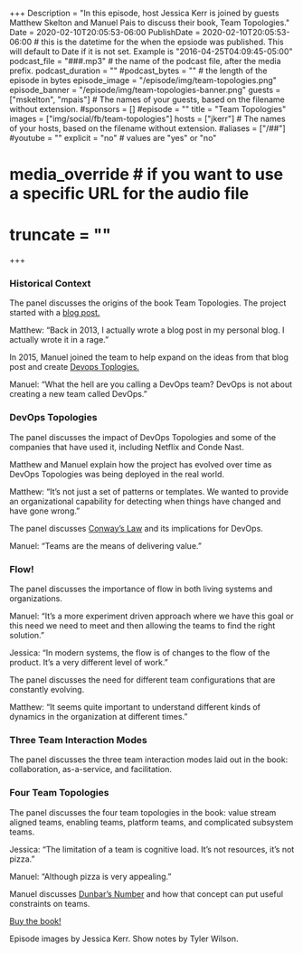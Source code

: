 +++
Description = "In this episode, host Jessica Kerr is joined by guests Matthew Skelton and Manuel Pais to discuss their book, Team Topologies."
Date = 2020-02-10T20:05:53-06:00
PublishDate = 2020-02-10T20:05:53-06:00 # this is the datetime for the when the epsiode was published. This will default to Date if it is not set. Example is "2016-04-25T04:09:45-05:00"
podcast_file = "###.mp3" # the name of the podcast file, after the media prefix.
podcast_duration = ""
#podcast_bytes = "" # the length of the episode in bytes
episode_image = "/episode/img/team-topologies.png"
episode_banner = "/episode/img/team-topologies-banner.png"
guests = ["mskelton", "mpais"] # The names of your guests, based on the filename without extension.
#sponsors = []
#episode = ""
title = "Team Topologies"
images = ["img/social/fb/team-topologies"]
hosts = ["jkerr"] # The names of your hosts, based on the filename without extension.
#aliases = ["/##"]
#youtube = ""
explicit = "no" # values are "yes" or "no"
# media_override # if you want to use a specific URL for the audio file
# truncate = ""
+++

### Historical Context

The panel discusses the origins of the book Team Topologies. The project started with a [blog post.](https://blog.matthewskelton.net/2013/10/22/what-team-structure-is-right-for-devops-to-flourish/)

Matthew: “Back in 2013, I actually wrote a blog post in my personal blog. I actually wrote it in a rage.”

In 2015, Manuel joined the team to help expand on the ideas from that blog post and create [Devops Toplogies.](devopstopologies.com)

Manuel: “What the hell are you calling a DevOps team? DevOps is not about creating a new team called DevOps.”

### DevOps Topologies

The panel discusses the impact of DevOps Topologies and some of the companies that have used it, including Netflix and Conde Nast.

Matthew and Manuel explain how the project has evolved over time as DevOps Topologies was being deployed in the real world. 

Matthew: “It’s not just a set of patterns or templates. We wanted to provide an organizational capability for detecting when things have changed and have gone wrong.”

The panel discusses [Conway’s Law](https://twitter.com/conways_law) and its implications for DevOps.

Manuel: “Teams are the means of delivering value.”

### Flow!

The panel discusses the importance of flow in both living systems and organizations.

Manuel: “It’s a more experiment driven approach where we have this goal or this need we need to meet and then allowing the teams to find the right solution.”

Jessica: “In modern systems, the flow is of changes to the flow of the product. It’s a very different level of work.”

The panel discusses the need for different team configurations that are constantly evolving.

Matthew: “It seems quite important to understand different kinds of dynamics in the organization at different times.”

### Three Team Interaction Modes

The panel discusses the three team interaction modes laid out in the book: collaboration, as-a-service, and facilitation.

### Four Team Topologies

The panel discusses the four team topologies in the book: value stream aligned teams, enabling teams, platform teams, and complicated subsystem teams.

Jessica: “The limitation of a team is cognitive load. It’s not resources, it’s not pizza.”

Manuel: “Although pizza is very appealing.”

Manuel discusses [Dunbar’s Number](https://en.wikipedia.org/wiki/Dunbar%27s_number) and how that concept can put useful constraints on teams.

[Buy the book!](https://teamtopologies.com/book)

Episode images by Jessica Kerr. Show notes by Tyler Wilson.
